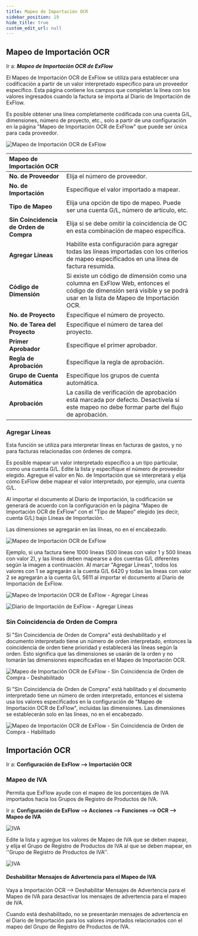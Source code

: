 ```yaml
---
title: Mapeo de Importación OCR
sidebar_position: 19
hide_title: true
custom_edit_url: null
---
```

## Mapeo de Importación OCR

Ir a: ***Mapeo de Importación OCR de ExFlow***

El Mapeo de Importación OCR de ExFlow se utiliza para establecer una codificación a partir de un valor interpretado específico para un proveedor específico. Esta página contiene los campos que completan la línea con los valores ingresados cuando la factura se importa al Diario de Importación de ExFlow.

Es posible obtener una línea completamente codificada con una cuenta G/L, dimensiones, número de proyecto, etc., solo a partir de una configuración en la página "Mapeo de Importación OCR de ExFlow" que puede ser única para cada proveedor.

![Mapeo de Importación OCR de ExFlow](@site/static/img/media/ocr-import-mapping-list-001.png)

| Mapeo de Importación OCR     |	|
|:-|:-|
| **No. de Proveedor**    | Elija el número de proveedor.
| **No. de Importación**    | Especifique el valor importado a mapear.
| **Tipo de Mapeo**    | Elija una opción de tipo de mapeo. Puede ser una cuenta G/L, número de artículo, etc.
| **Sin Coincidencia de Orden de Compra**    | Elija si se debe omitir la coincidencia de OC en esta combinación de mapeo específica.
| **Agregar Líneas**    | Habilite esta configuración para agregar todas las líneas importadas con los criterios de mapeo especificados en una línea de factura resumida.
| **Código de Dimensión**     | Si existe un código de dimensión como una columna en ExFlow Web, entonces el código de dimensión será visible y se podrá usar en la lista de Mapeo de Importación OCR.
| **No. de Proyecto**    | Especifique el número de proyecto.
| **No. de Tarea del Proyecto**    | Especifique el número de tarea del proyecto.
| **Primer Aprobador**    | Especifique el primer aprobador.
| **Regla de Aprobación**    | Especifique la regla de aprobación.
| **Grupo de Cuenta Automática**    | Especifique los grupos de cuenta automática.
| **Aprobación**    | La casilla de verificación de aprobación está marcada por defecto. Desactívela si este mapeo no debe formar parte del flujo de aprobación.


### Agregar Líneas

Esta función se utiliza para interpretar líneas en facturas de gastos, y no para facturas relacionadas con órdenes de compra.

Es posible mapear un valor interpretado específico a un tipo particular, como una cuenta G/L. Edite la lista y especifique el número de proveedor elegido. Agregue el valor en No. de Importación que se interpretará y elija cómo ExFlow debe mapear el valor interpretado, por ejemplo, una cuenta G/L.

Al importar el documento al Diario de Importación, la codificación se generará de acuerdo con la configuración en la página "Mapeo de Importación OCR de ExFlow" con el "Tipo de Mapeo" elegido (es decir, cuenta G/L) bajo Líneas de Importación.

Las dimensiones se agregarán en las líneas, no en el encabezado.

![Mapeo de Importación OCR de ExFlow](@site/static/img/media/ocr-import-mapping-001.png)

Ejemplo, si una factura tiene 1000 líneas (500 líneas con valor 1 y 500 líneas con valor 2), y las líneas deben mapearse a dos cuentas G/L diferentes según la imagen a continuación. Al marcar "Agregar Líneas", todos los valores con 1 se agregarán a la cuenta G/L 6420 y todas las líneas con valor 2 se agregarán a la cuenta G/L 5611 al importar el documento al Diario de Importación de ExFlow.

![Mapeo de Importación OCR de ExFlow - Agregar Líneas](@site/static/img/media/ocr-import-mapping-002.png)

![Diario de Importación de ExFlow - Agregar Líneas](@site/static/img/media/import-journal-026.png)

### Sin Coincidencia de Orden de Compra

Si "Sin Coincidencia de Orden de Compra" está deshabilitado y el documento interpretado tiene un número de orden interpretado, entonces la coincidencia de orden tiene prioridad y establecerá las líneas según la orden. Esto significa que las dimensiones se usarán de la orden y no tomarán las dimensiones especificadas en el Mapeo de Importación OCR.

![Mapeo de Importación OCR de ExFlow - Sin Coincidencia de Orden de Compra - Deshabilitado](@site/static/img/media/ocr-import-mapping-003.png)

Si "Sin Coincidencia de Orden de Compra" está habilitado y el documento interpretado tiene un número de orden interpretado, entonces el sistema usa los valores especificados en la configuración de "Mapeo de Importación OCR de ExFlow", incluidas las dimensiones. Las dimensiones se establecerán solo en las líneas, no en el encabezado.

![Mapeo de Importación OCR de ExFlow - Sin Coincidencia de Orden de Compra - Habilitado](@site/static/img/media/ocr-import-mapping-004.png)


## Importación OCR

Ir a: **Configuración de ExFlow --> Importación OCR**

### Mapeo de IVA

Permita que ExFlow ayude con el mapeo de los porcentajes de IVA importados hacia los Grupos de Registro de Productos de IVA.

Ir a: **Configuración de ExFlow --> Acciones --> Funciones --> OCR --> Mapeo de IVA**

![IVA](@site/static/img/media/vat-mapping-001.png)

Edite la lista y agregue los valores de Mapeo de IVA que se deben mapear, y elija el Grupo de Registro de Productos de IVA al que se deben mapear, en ''Grupo de Registro de Productos de IVA''.

![IVA](@site/static/img/media/vat-mapping-002.png)

#### Deshabilitar Mensajes de Advertencia para el Mapeo de IVA

Vaya a Importación OCR --> Deshabilitar Mensajes de Advertencia para el Mapeo de IVA para desactivar los mensajes de advertencia para el mapeo de IVA.

Cuando está deshabilitado, no se presentarán mensajes de advertencia en el Diario de Importación para los valores importados relacionados con el mapeo del Grupo de Registro de Productos de IVA.


